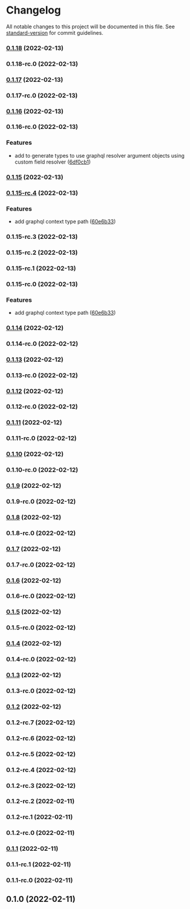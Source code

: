 # Changelog

All notable changes to this project will be documented in this file. See [standard-version](https://github.com/conventional-changelog/standard-version) for commit guidelines.

### [0.1.18](https://github.com/abdulghani/graphql-generator/compare/v0.1.18-rc.0...v0.1.18) (2022-02-13)

### 0.1.18-rc.0 (2022-02-13)

### [0.1.17](https://github.com/abdulghani/graphql-generator/compare/v0.1.17-rc.0...v0.1.17) (2022-02-13)

### 0.1.17-rc.0 (2022-02-13)

### [0.1.16](https://github.com/abdulghani/graphql-generator/compare/v0.1.16-rc.0...v0.1.16) (2022-02-13)

### 0.1.16-rc.0 (2022-02-13)


### Features

* add  to generate types to use graphql resolver argument objects using custom field resolver ([6df0cb1](https://github.com/abdulghani/graphql-generator/commit/6df0cb1e12b4b0b3e8d1b6626c77c2def248e66c))

### [0.1.15](https://github.com/abdulghani/graphql-generator/compare/v0.1.15-rc.4...v0.1.15) (2022-02-13)

### [0.1.15-rc.4](https://github.com/abdulghani/graphql-generator/compare/v0.1.13...v0.1.15-rc.4) (2022-02-13)


### Features

* add graphql context type path ([60e6b33](https://github.com/abdulghani/graphql-generator/commit/60e6b33b447705ad14b69db660b15acb20bc00ae))

### 0.1.15-rc.3 (2022-02-13)

### 0.1.15-rc.2 (2022-02-13)

### 0.1.15-rc.1 (2022-02-13)

### 0.1.15-rc.0 (2022-02-13)


### Features

* add graphql context type path ([60e6b33](https://github.com/abdulghani/graphql-generator/commit/60e6b33b447705ad14b69db660b15acb20bc00ae))

### [0.1.14](https://github.com/abdulghani/graphql-generator/compare/v0.1.14-rc.0...v0.1.14) (2022-02-12)

### 0.1.14-rc.0 (2022-02-12)

### [0.1.13](https://github.com/abdulghani/graphql-generator/compare/v0.1.13-rc.0...v0.1.13) (2022-02-12)

### 0.1.13-rc.0 (2022-02-12)

### [0.1.12](https://github.com/abdulghani/graphql-generator/compare/v0.1.12-rc.0...v0.1.12) (2022-02-12)

### 0.1.12-rc.0 (2022-02-12)

### [0.1.11](https://github.com/abdulghani/graphql-generator/compare/v0.1.11-rc.0...v0.1.11) (2022-02-12)

### 0.1.11-rc.0 (2022-02-12)

### [0.1.10](https://github.com/abdulghani/graphql-generator/compare/v0.1.10-rc.0...v0.1.10) (2022-02-12)

### 0.1.10-rc.0 (2022-02-12)

### [0.1.9](https://github.com/abdulghani/graphql-generator/compare/v0.1.9-rc.0...v0.1.9) (2022-02-12)

### 0.1.9-rc.0 (2022-02-12)

### [0.1.8](https://github.com/abdulghani/graphql-generator/compare/v0.1.8-rc.0...v0.1.8) (2022-02-12)

### 0.1.8-rc.0 (2022-02-12)

### [0.1.7](https://github.com/abdulghani/graphql-generator/compare/v0.1.7-rc.0...v0.1.7) (2022-02-12)

### 0.1.7-rc.0 (2022-02-12)

### [0.1.6](https://github.com/abdulghani/graphql-generator/compare/v0.1.6-rc.0...v0.1.6) (2022-02-12)

### 0.1.6-rc.0 (2022-02-12)

### [0.1.5](https://github.com/abdulghani/graphql-generator/compare/v0.1.5-rc.0...v0.1.5) (2022-02-12)

### 0.1.5-rc.0 (2022-02-12)

### [0.1.4](https://github.com/abdulghani/graphql-generator/compare/v0.1.4-rc.0...v0.1.4) (2022-02-12)

### 0.1.4-rc.0 (2022-02-12)

### [0.1.3](https://github.com/abdulghani/graphql-generator/compare/v0.1.3-rc.0...v0.1.3) (2022-02-12)

### 0.1.3-rc.0 (2022-02-12)

### [0.1.2](https://github.com/abdulghani/graphql-generator/compare/v0.1.2-rc.7...v0.1.2) (2022-02-12)

### 0.1.2-rc.7 (2022-02-12)

### 0.1.2-rc.6 (2022-02-12)

### 0.1.2-rc.5 (2022-02-12)

### 0.1.2-rc.4 (2022-02-12)

### 0.1.2-rc.3 (2022-02-12)

### 0.1.2-rc.2 (2022-02-11)

### 0.1.2-rc.1 (2022-02-11)

### 0.1.2-rc.0 (2022-02-11)

### [0.1.1](https://github.com/abdulghani/graphql-generator/compare/v0.1.1-rc.1...v0.1.1) (2022-02-11)

### 0.1.1-rc.1 (2022-02-11)

### 0.1.1-rc.0 (2022-02-11)

## 0.1.0 (2022-02-11)
